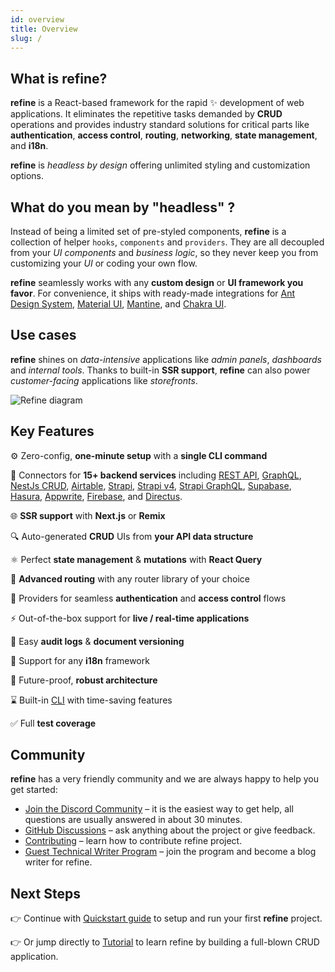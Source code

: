 ```yaml
---
id: overview
title: Overview
slug: /
---
```


## What is refine?

**refine** is a React-based framework for the rapid ✨ development of web applications.
It eliminates the repetitive tasks demanded by **CRUD** operations and provides industry standard solutions for critical parts like **authentication**, **access control**, **routing**, **networking**, **state management**, and **i18n**.

**refine** is _headless by design_ offering unlimited styling and customization options.

## What do you mean by "headless" ?

Instead of being a limited set of pre-styled components, **refine** is a collection of helper `hooks`, `components` and `providers`. They are all decoupled from your _UI components_ and _business logic_, so they never keep you from customizing your _UI_ or coding your own flow.

**refine** seamlessly works with any **custom design** or **UI framework you favor**. For convenience, it ships with ready-made integrations for [Ant Design System](https://ant.design/), [Material UI](https://mui.com/), [Mantine](https://mantine.dev/), and [Chakra UI](https://chakra-ui.com/).

## Use cases

**refine** shines on _data-intensive_ applications like _admin panels_, _dashboards_ and _internal tools_. Thanks to built-in **SSR support**, **refine** can also power _customer-facing_ applications like _storefronts_.

<img src="https://refine.ams3.cdn.digitaloceanspaces.com/website/static/img/diagram.png" alt="Refine diagram" />

## Key Features

⚙️ Zero-config, **one-minute setup** with a **single CLI command**

🔌 Connectors for **15+ backend services** including [REST API](https://github.com/refinedev/refine/tree/master/packages/simple-rest), [GraphQL](https://github.com/refinedev/refine/tree/master/packages/graphql), [NestJs CRUD](https://github.com/refinedev/refine/tree/master/packages/nestjsx-crud), [Airtable](https://github.com/refinedev/refine/tree/master/packages/airtable), [Strapi](https://github.com/refinedev/refine/tree/master/packages/strapi), [Strapi v4](https://github.com/refinedev/refine/tree/master/packages/strapi-v4), [Strapi GraphQL](https://github.com/refinedev/refine/tree/master/packages/strapi-graphql), [Supabase](https://github.com/refinedev/refine/tree/master/packages/supabase), [Hasura](https://github.com/refinedev/refine/tree/master/packages/hasura), [Appwrite](https://github.com/refinedev/refine/tree/master/packages/appwrite), [Firebase](https://firebase.google.com/), and [Directus](https://directus.io/).

🌐 **SSR support** with **Next.js** or **Remix**

🔍 Auto-generated **CRUD** UIs from **your API data structure**

⚛ Perfect **state management** & **mutations** with **React Query**

🔀 **Advanced routing** with any router library of your choice

🔐 Providers for seamless **authentication** and **access control** flows

⚡ Out-of-the-box support for **live / real-time applications**

📄 Easy **audit logs** & **document versioning**

💬 Support for any **i18n** framework

💪 Future-proof, **robust architecture**

⌛️ Built-in [CLI](https://refine.dev/docs/packages/documentation/cli/) with time-saving features

✅ Full **test coverage**

## Community

**refine** has a very friendly community and we are always happy to help you get started:

-   [Join the Discord Community](https://discord.gg/refine) – it is the easiest way to get help, all questions are usually answered in about 30 minutes.
-   [GitHub Discussions](https://github.com/refinedev/refine/discussions) – ask anything about the project or give feedback.
-   [Contributing](/docs/contributing/) – learn how to contribute refine project.
-   [Guest Technical Writer Program](https://refine.dev/blog/refine-writer-program/) – join the program and become a blog writer for refine.

## Next Steps

👉 Continue with [Quickstart guide](/docs/getting-started/quickstart/) to setup and run your first **refine** project.

👉 Or jump directly to [Tutorial](/docs/tutorial/introduction/index/) to learn refine by building a full-blown CRUD application.
